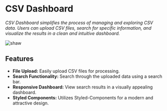 # CSV Dashboard

<i>CSV Dashboard simplifies the process of managing and exploring CSV data. Users can upload CSV files, search for specific information, and visualize the results in a clean and intuitive dashboard.</i>

![shaw](https://github.com/micaellimedeiros/shaw-and-partners/assets/54600663/f40dfea6-3544-4ac8-9822-70dded2e8493)

## Features

- **File Upload:** Easily upload CSV files for processing.
- **Search Functionality:** Search through the uploaded data using a search bar.
- **Responsive Dashboard:** View search results in a visually appealing dashboard.
- **Styled Components:** Utilizes Styled-Components for a modern and attractive design.


